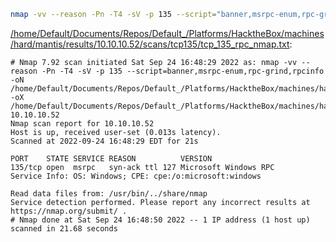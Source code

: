 ```bash
nmap -vv --reason -Pn -T4 -sV -p 135 --script="banner,msrpc-enum,rpc-grind,rpcinfo" -oN "/home/Default/Documents/Repos/Default_/Platforms/HacktheBox/machines/hard/mantis/results/10.10.10.52/scans/tcp135/tcp_135_rpc_nmap.txt" -oX "/home/Default/Documents/Repos/Default_/Platforms/HacktheBox/machines/hard/mantis/results/10.10.10.52/scans/tcp135/xml/tcp_135_rpc_nmap.xml" 10.10.10.52
```

[/home/Default/Documents/Repos/Default_/Platforms/HacktheBox/machines/hard/mantis/results/10.10.10.52/scans/tcp135/tcp_135_rpc_nmap.txt](file:///home/Default/Documents/Repos/Default_/Platforms/HacktheBox/machines/hard/mantis/results/10.10.10.52/scans/tcp135/tcp_135_rpc_nmap.txt):

```
# Nmap 7.92 scan initiated Sat Sep 24 16:48:29 2022 as: nmap -vv --reason -Pn -T4 -sV -p 135 --script=banner,msrpc-enum,rpc-grind,rpcinfo -oN /home/Default/Documents/Repos/Default_/Platforms/HacktheBox/machines/hard/mantis/results/10.10.10.52/scans/tcp135/tcp_135_rpc_nmap.txt -oX /home/Default/Documents/Repos/Default_/Platforms/HacktheBox/machines/hard/mantis/results/10.10.10.52/scans/tcp135/xml/tcp_135_rpc_nmap.xml 10.10.10.52
Nmap scan report for 10.10.10.52
Host is up, received user-set (0.013s latency).
Scanned at 2022-09-24 16:48:29 EDT for 21s

PORT    STATE SERVICE REASON          VERSION
135/tcp open  msrpc   syn-ack ttl 127 Microsoft Windows RPC
Service Info: OS: Windows; CPE: cpe:/o:microsoft:windows

Read data files from: /usr/bin/../share/nmap
Service detection performed. Please report any incorrect results at https://nmap.org/submit/ .
# Nmap done at Sat Sep 24 16:48:50 2022 -- 1 IP address (1 host up) scanned in 21.68 seconds

```
